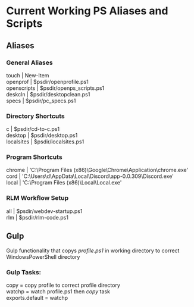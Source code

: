 # Current Working PS Aliases and Scripts

## Aliases

### General Aliases
touch           |        New-Item<br />
openprof        |        $psdir/openprofile.ps1<br />
openscripts     |        $psdir/openps_scripts.ps1<br />
deskcln         |        $psdir/desktopclean.ps1<br />
specs           |        $psdir/pc_specs.ps1<br />

### Directory Shortcuts
c               |        $psdir/cd-to-c.ps1<br />
desktop         |        $psdir/desktop.ps1<br />
localsites      |        $psdir/localsites.ps1<br />

### Program Shortcuts
chrome          |       'C:\Program Files (x86)\Google\Chrome\Application\chrome.exe'<br />
cord            |       'C:\Users\d\AppData\Local\Discord\app-0.0.309\Discord.exe'<br />
local           |       'C:\Program Files (x86)\Local\Local.exe'<br />

### RLM Workflow Setup
all             |       $psdir/webdev-startup.ps1<br />
rlm             |       $psdir/rlm-code.ps1<br />

## Gulp
Gulp functionality that copys *profile.ps1* in working directory to correct WindowsPowerShell directory

### Gulp Tasks:
copy = copy profile to correct profile directory<br />
watchp = watch profile.ps1 then *copy* task<br />
exports.default = watchp<br />